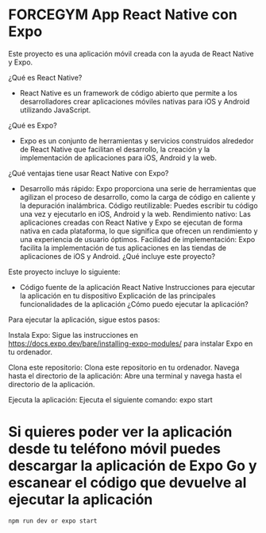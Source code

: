 # FORCEGYM App React Native con Expo

Este proyecto es una aplicación móvil creada con la ayuda de React Native y Expo.

¿Qué es React Native?

* React Native es un framework de código abierto que permite a los desarrolladores crear aplicaciones móviles nativas para iOS y Android utilizando JavaScript.

¿Qué es Expo?

* Expo es un conjunto de herramientas y servicios construidos alrededor de React Native que facilitan el desarrollo, la creación y la implementación de aplicaciones para iOS, Android y la web.

¿Qué ventajas tiene usar React Native con Expo?

* Desarrollo más rápido: Expo proporciona una serie de herramientas que agilizan el proceso de desarrollo, como la carga de código en caliente y la depuración inalámbrica.
Código reutilizable: Puedes escribir tu código una vez y ejecutarlo en iOS, Android y la web.
Rendimiento nativo: Las aplicaciones creadas con React Native y Expo se ejecutan de forma nativa en cada plataforma, lo que significa que ofrecen un rendimiento y una experiencia de usuario óptimos.
Facilidad de implementación: Expo facilita la implementación de tus aplicaciones en las tiendas de aplicaciones de iOS y Android.
¿Qué incluye este proyecto?

Este proyecto incluye lo siguiente:

* Código fuente de la aplicación React Native
Instrucciones para ejecutar la aplicación en tu dispositivo
Explicación de las principales funcionalidades de la aplicación
¿Cómo puedo ejecutar la aplicación?

Para ejecutar la aplicación, sigue estos pasos:

Instala Expo: Sigue las instrucciones en https://docs.expo.dev/bare/installing-expo-modules/ para instalar Expo en tu ordenador.

Clona este repositorio: Clona este repositorio en tu ordenador.
Navega hasta el directorio de la aplicación: Abre una terminal y navega hasta el directorio de la aplicación.

Ejecuta la aplicación: Ejecuta el siguiente comando:
expo start

# Si quieres poder ver la aplicación desde tu teléfono móvil puedes descargar la aplicación de Expo Go y escanear el código que devuelve al ejecutar la aplicación

```
npm run dev or expo start
```